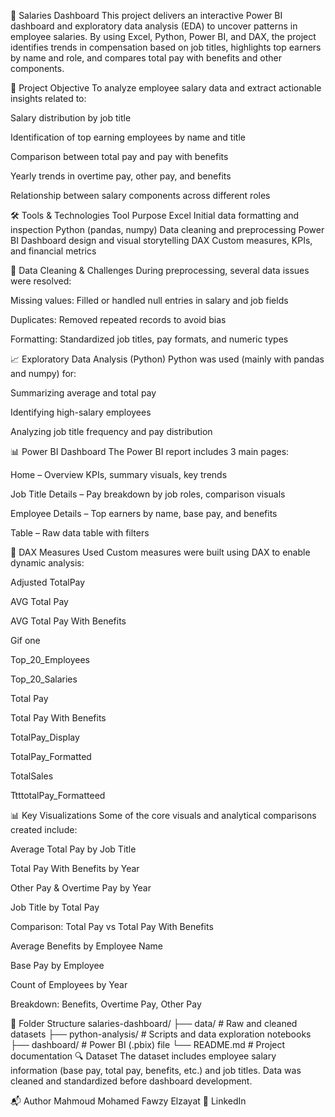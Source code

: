 💼 Salaries Dashboard
This project delivers an interactive Power BI dashboard and exploratory data analysis (EDA) to uncover patterns in employee salaries. By using Excel, Python, Power BI, and DAX, the project identifies trends in compensation based on job titles, highlights top earners by name and role, and compares total pay with benefits and other components.

🎯 Project Objective
To analyze employee salary data and extract actionable insights related to:

Salary distribution by job title

Identification of top earning employees by name and title

Comparison between total pay and pay with benefits

Yearly trends in overtime pay, other pay, and benefits

Relationship between salary components across different roles

🛠️ Tools & Technologies
Tool	Purpose
Excel	Initial data formatting and inspection
Python (pandas, numpy)	Data cleaning and preprocessing
Power BI	Dashboard design and visual storytelling
DAX	Custom measures, KPIs, and financial metrics

🧪 Data Cleaning & Challenges
During preprocessing, several data issues were resolved:

Missing values: Filled or handled null entries in salary and job fields

Duplicates: Removed repeated records to avoid bias

Formatting: Standardized job titles, pay formats, and numeric types

📈 Exploratory Data Analysis (Python)
Python was used (mainly with pandas and numpy) for:

Summarizing average and total pay

Identifying high-salary employees

Analyzing job title frequency and pay distribution

📊 Power BI Dashboard
The Power BI report includes 3 main pages:

Home – Overview KPIs, summary visuals, key trends

Job Title Details – Pay breakdown by job roles, comparison visuals

Employee Details – Top earners by name, base pay, and benefits

Table – Raw data table with filters

📌 DAX Measures Used
Custom measures were built using DAX to enable dynamic analysis:

Adjusted TotalPay

AVG Total Pay

AVG Total Pay With Benefits

Gif one

Top_20_Employees

Top_20_Salaries

Total Pay

Total Pay With Benefits

TotalPay_Display

TotalPay_Formatted

TotalSales

TtttotalPay_Formatteed

📊 Key Visualizations
Some of the core visuals and analytical comparisons created include:

Average Total Pay by Job Title

Total Pay With Benefits by Year

Other Pay & Overtime Pay by Year

Job Title by Total Pay

Comparison: Total Pay vs Total Pay With Benefits

Average Benefits by Employee Name

Base Pay by Employee

Count of Employees by Year

Breakdown: Benefits, Overtime Pay, Other Pay

📂 Folder Structure
salaries-dashboard/
├── data/                  # Raw and cleaned datasets
├── python-analysis/       # Scripts and data exploration notebooks
├── dashboard/             # Power BI (.pbix) file
└── README.md              # Project documentation
🔍 Dataset
The dataset includes employee salary information (base pay, total pay, benefits, etc.) and job titles. Data was cleaned and standardized before dashboard development.

📬 Author
Mahmoud Mohamed Fawzy Elzayat
🔗 LinkedIn
